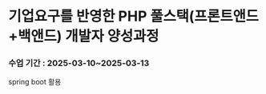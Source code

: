 <h1>기업요구를 반영한 PHP 풀스택(프론트앤드+백앤드) 개발자 양성과정</h1>
<h3>수업 기간 : 2025-03-10~2025-03-13</h3>
<p>spring boot 활용 </p>
